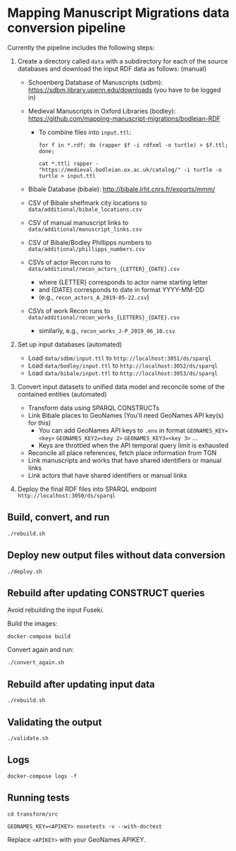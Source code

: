 # Mapping Manuscript Migrations data conversion pipeline

Currently the pipeline includes the following steps:

1. Create a directory called `data` with a subdirectory for each of the source databases and download the input RDF data as follows: (manual)
    * Schoenberg Database of Manuscripts (sdbm): https://sdbm.library.upenn.edu/downloads (you have to be logged in)
    * Medieval Manuscripts in Oxford Libraries (bodley): https://github.com/mapping-manuscript-migrations/bodleian-RDF
        * To combine files into `input.ttl`:

          `for f in *.rdf; do (rapper $f -i rdfxml -o turtle) > $f.ttl; done; `

          `cat *.ttl| rapper - "https://medieval.bodleian.ox.ac.uk/catalog/" -i turtle -o turtle > input.ttl`

    * Bibale Database (bibale): http://bibale.irht.cnrs.fr/exports/mmm/
    * CSV of Bibale shelfmark city locations to `data/additional/bibale_locations.csv`
    * CSV of manual manuscript links to `data/additional/manuscript_links.csv`
    * CSV of Bibale/Bodley Phillipps numbers to `data/additional/phillipps_numbers.csv`
    * CSVs of actor Recon runs to `data/additional/recon_actors_{LETTER}_{DATE}.csv`
      * where {LETTER} corresponds to actor name starting letter
      * and {DATE} corresponds to date in format YYYY-MM-DD 
      * (e.g., `recon_actors_A_2019-05-22.csv`)
    * CSVs of work Recon runs to `data/additional/recon_works_{LETTERS}_{DATE}.csv`
      * similarly, e.g., `recon_works_J-P_2019_06_10.csv`

2. Set up input databases (automated)
    * Load `data/sdbm/input.ttl` to `http://localhost:3051/ds/sparql`
    * Load `data/bodley/input.ttl` to `http://localhost:3052/ds/sparql`
    * Load `data/bibale/input.ttl` to `http://localhost:3053/ds/sparql`

3. Convert input datasets to unified data model and reconcile some of the contained entities (automated)
    * Transform data using SPARQL CONSTRUCTs
    * Link Bibale places to GeoNames (You'll need GeoNames API key(s) for this)
      * You can add GeoNames API keys to `.env` in format 
        `GEONAMES_KEY=<key>`
        `GEONAMES_KEY2=<key 2>`
        `GEONAMES_KEY3=<key 3>`
        ...
      * Keys are throttled when the API temporal query limit is exhausted
    * Reconcile all place references, fetch place information from TGN
    * Link manuscripts and works that have shared identifiers or manual links
    * Link actors that have shared identifiers or manual links

4. Deploy the final RDF files into SPARQL endpoint `http://localhost:3050/ds/sparql`

## Build, convert, and run

`./rebuild.sh`


## Deploy new output files without data conversion

`./deploy.sh`


## Rebuild after updating CONSTRUCT queries

Avoid rebuilding the input Fuseki.

Build the images:

`docker-compose build`

Convert again and run:

`./convert_again.sh`

## Rebuild after updating input data

`./rebuild.sh`


## Validating the output

`./validate.sh`


## Logs

`docker-compose logs -f`


## Running tests

`cd transform/src`

`GEONAMES_KEY=<APIKEY> nosetests -v --with-doctest`

Replace `<APIKEY>` with your GeoNames APIKEY.
